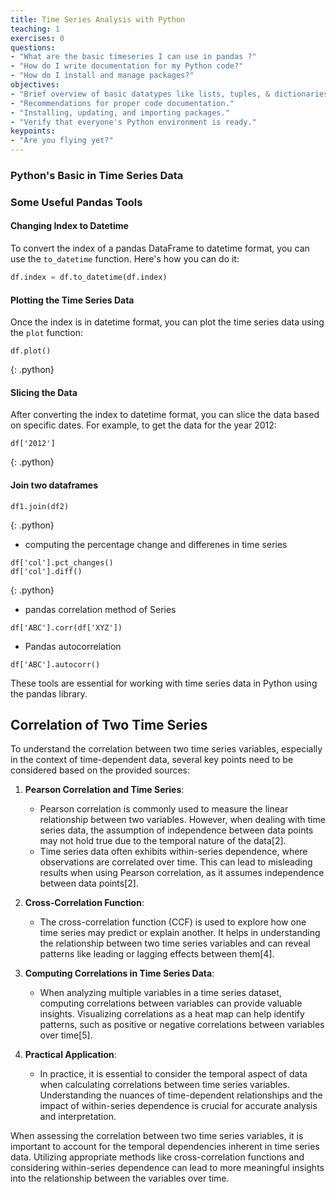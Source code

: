 ```yaml
---
title: Time Series Analysis with Python
teaching: 1
exercises: 0
questions:
- "What are the basic timeseries I can use in pandas ?"
- "How do I write documentation for my Python code?"
- "How do I install and manage packages?"
objectives:
- "Brief overview of basic datatypes like lists, tuples, & dictionaries."
- "Recommendations for proper code documentation."
- "Installing, updating, and importing packages."
- "Verify that everyone's Python environment is ready."
keypoints:
- "Are you flying yet?"
---
```




### Python's Basic in Time Series Data

### Some Useful Pandas Tools

#### Changing Index to Datetime

To convert the index of a pandas DataFrame to datetime format, you can use the `to_datetime` function. Here's how you can do it:

```python
df.index = df.to_datetime(df.index)
```

#### Plotting the Time Series Data

Once the index is in datetime format, you can plot the time series data using the `plot` function:

~~~
df.plot()
~~~
{: .python}

#### Slicing the Data

After converting the index to datetime format, you can slice the data based on specific dates. For example, to get the data for the year 2012:

~~~
df['2012']
~~~
{: .python}

#### Join two dataframes

~~~
df1.join(df2)
~~~
{: .python}


- computing the percentage change and differenes in time series

~~~
df['col'].pct_changes()
df['col'].diff()
~~~
{: .python} 

- pandas correlation method of Series

~~~
df['ABC'].corr(df['XYZ'])
~~~

- Pandas autocorrelation

~~~
df['ABC'].autocorr()
~~~


These tools are essential for working with time series data in Python using the pandas library.

## Correlation of Two Time Series

To understand the correlation between two time series variables, especially in the context of time-dependent data, several key points need to be considered based on the provided sources:

1. **Pearson Correlation and Time Series**:
   - Pearson correlation is commonly used to measure the linear relationship between two variables. However, when dealing with time series data, the assumption of independence between data points may not hold true due to the temporal nature of the data[2].
   - Time series data often exhibits within-series dependence, where observations are correlated over time. This can lead to misleading results when using Pearson correlation, as it assumes independence between data points[2].

2. **Cross-Correlation Function**:
   - The cross-correlation function (CCF) is used to explore how one time series may predict or explain another. It helps in understanding the relationship between two time series variables and can reveal patterns like leading or lagging effects between them[4].

3. **Computing Correlations in Time Series Data**:
   - When analyzing multiple variables in a time series dataset, computing correlations between variables can provide valuable insights. Visualizing correlations as a heat map can help identify patterns, such as positive or negative correlations between variables over time[5].

4. **Practical Application**:

   - In practice, it is essential to consider the temporal aspect of data when calculating correlations between time series variables. Understanding the nuances of time-dependent relationships and the impact of within-series dependence is crucial for accurate analysis and interpretation.

When assessing the correlation between two time series variables, it is important to account for the temporal dependencies inherent in time series data. Utilizing appropriate methods like cross-correlation functions and considering within-series dependence can lead to more meaningful insights into the relationship between the variables over time.
